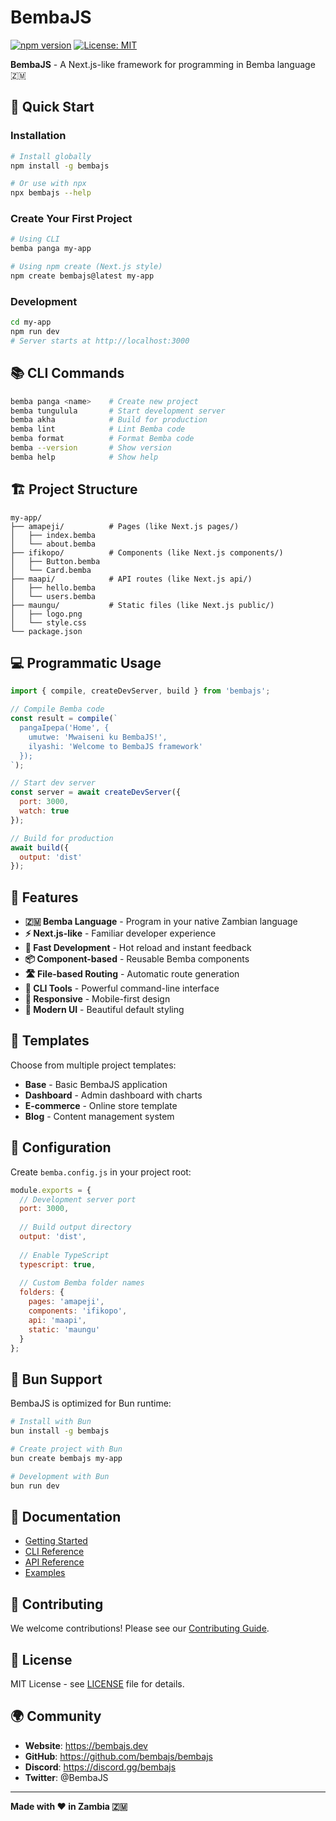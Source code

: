 # BembaJS

[![npm version](https://badge.fury.io/js/bembajs.svg)](https://badge.fury.io/js/bembajs)
[![License: MIT](https://img.shields.io/badge/License-MIT-yellow.svg)](https://opensource.org/licenses/MIT)

**BembaJS** - A Next.js-like framework for programming in Bemba language 🇿🇲

## 🚀 Quick Start

### Installation

```bash
# Install globally
npm install -g bembajs

# Or use with npx
npx bembajs --help
```

### Create Your First Project

```bash
# Using CLI
bemba panga my-app

# Using npm create (Next.js style)
npm create bembajs@latest my-app
```

### Development

```bash
cd my-app
npm run dev
# Server starts at http://localhost:3000
```

## 📚 CLI Commands

```bash
bemba panga <name>    # Create new project
bemba tungulula       # Start development server
bemba akha            # Build for production
bemba lint            # Lint Bemba code
bemba format          # Format Bemba code
bemba --version       # Show version
bemba help            # Show help
```

## 🏗️ Project Structure

```
my-app/
├── amapeji/          # Pages (like Next.js pages/)
│   ├── index.bemba
│   └── about.bemba
├── ifikopo/          # Components (like Next.js components/)
│   ├── Button.bemba
│   └── Card.bemba
├── maapi/            # API routes (like Next.js api/)
│   ├── hello.bemba
│   └── users.bemba
├── maungu/           # Static files (like Next.js public/)
│   ├── logo.png
│   └── style.css
└── package.json
```

## 💻 Programmatic Usage

```javascript
import { compile, createDevServer, build } from 'bembajs';

// Compile Bemba code
const result = compile(`
  pangaIpepa('Home', {
    umutwe: 'Mwaiseni ku BembaJS!',
    ilyashi: 'Welcome to BembaJS framework'
  });
`);

// Start dev server
const server = await createDevServer({
  port: 3000,
  watch: true
});

// Build for production
await build({
  output: 'dist'
});
```

## 🌟 Features

- **🇿🇲 Bemba Language** - Program in your native Zambian language
- **⚡ Next.js-like** - Familiar developer experience
- **🚀 Fast Development** - Hot reload and instant feedback
- **📦 Component-based** - Reusable Bemba components
- **🛣️ File-based Routing** - Automatic route generation
- **🔧 CLI Tools** - Powerful command-line interface
- **📱 Responsive** - Mobile-first design
- **🎨 Modern UI** - Beautiful default styling

## 🎯 Templates

Choose from multiple project templates:

- **Base** - Basic BembaJS application
- **Dashboard** - Admin dashboard with charts
- **E-commerce** - Online store template
- **Blog** - Content management system

## 🔧 Configuration

Create `bemba.config.js` in your project root:

```javascript
module.exports = {
  // Development server port
  port: 3000,
  
  // Build output directory
  output: 'dist',
  
  // Enable TypeScript
  typescript: true,
  
  // Custom Bemba folder names
  folders: {
    pages: 'amapeji',
    components: 'ifikopo',
    api: 'maapi',
    static: 'maungu'
  }
};
```

## 🚀 Bun Support

BembaJS is optimized for Bun runtime:

```bash
# Install with Bun
bun install -g bembajs

# Create project with Bun
bun create bembajs my-app

# Development with Bun
bun run dev
```

## 📖 Documentation

- [Getting Started](https://docs.bembajs.dev/getting-started)
- [CLI Reference](https://docs.bembajs.dev/cli)
- [API Reference](https://docs.bembajs.dev/api)
- [Examples](https://docs.bembajs.dev/examples)

## 🤝 Contributing

We welcome contributions! Please see our [Contributing Guide](https://github.com/bembajs/bembajs/blob/main/CONTRIBUTING.md).

## 📄 License

MIT License - see [LICENSE](LICENSE) file for details.

## 🌍 Community

- **Website**: https://bembajs.dev
- **GitHub**: https://github.com/bembajs/bembajs
- **Discord**: https://discord.gg/bembajs
- **Twitter**: @BembaJS

---

**Made with ❤️ in Zambia 🇿🇲**
